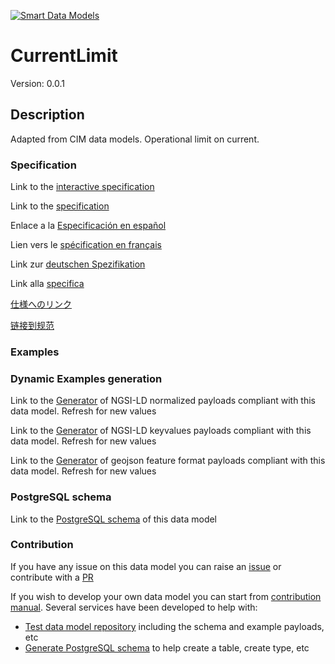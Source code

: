 [![Smart Data Models](https://smartdatamodels.org/wp-content/uploads/2022/01/SmartDataModels_logo.png "Logo")](https://smartdatamodels.org)
# CurrentLimit
Version: 0.0.1

## Description 

Adapted from CIM data models. Operational limit on current.
### Specification

Link to the [interactive specification](https://swagger.lab.fiware.org/?url=https://smart-data-models.github.io/dataModel.EnergyCIM/CurrentLimit/swagger.yaml)

Link to the [specification](https://github.com/smart-data-models/dataModel.EnergyCIM/blob/master/CurrentLimit/doc/spec.md)

Enlace a la [Especificación en español](https://github.com/smart-data-models/dataModel.EnergyCIM/blob/master/CurrentLimit/doc/spec_ES.md)

Lien vers le [spécification en français](https://github.com/smart-data-models/dataModel.EnergyCIM/blob/master/CurrentLimit/doc/spec_FR.md)

Link zur [deutschen Spezifikation](https://github.com/smart-data-models/dataModel.EnergyCIM/blob/master/CurrentLimit/doc/spec_DE.md)

Link alla [specifica](https://github.com/smart-data-models/dataModel.EnergyCIM/blob/master/CurrentLimit/doc/spec_IT.md)

[仕様へのリンク](https://github.com/smart-data-models/dataModel.EnergyCIM/blob/master/CurrentLimit/doc/spec_JA.md)

[链接到规范](https://github.com/smart-data-models/dataModel.EnergyCIM/blob/master/CurrentLimit/doc/spec_ZH.md)
### Examples
### Dynamic Examples generation

Link to the [Generator](https://smartdatamodels.org/extra/ngsi-ld_generator.php?schemaUrl=https://raw.githubusercontent.com/smart-data-models/dataModel.EnergyCIM/master/CurrentLimit/schema.json&email=info@smartdatamodels.org) of NGSI-LD normalized payloads compliant with this data model. Refresh for new values

Link to the [Generator](https://smartdatamodels.org/extra/ngsi-ld_generator_keyvalues.php?schemaUrl=https://raw.githubusercontent.com/smart-data-models/dataModel.EnergyCIM/master/CurrentLimit/schema.json&email=info@smartdatamodels.org) of NGSI-LD keyvalues payloads compliant with this data model. Refresh for new values

Link to the [Generator](https://smartdatamodels.org/extra/geojson_features_generator.php?schemaUrl=https://raw.githubusercontent.com/smart-data-models/dataModel.EnergyCIM/master/CurrentLimit/schema.json&email=info@smartdatamodels.org) of geojson feature format payloads compliant with this data model. Refresh for new values
### PostgreSQL schema

Link to the [PostgreSQL schema](https://smart-data-models.github.io/dataModel.EnergyCIM/CurrentLimit/schema.sql) of this data model
### Contribution

 If you have any issue on this data model you can raise an [issue](https://github.com/smart-data-models/dataModel.EnergyCIM/issues)  or contribute with a [PR](https://github.com/smart-data-models/dataModel.EnergyCIM/pulls)

 If you wish to develop your own data model you can start from [contribution manual](https://bit.ly/contribution_manual). Several services have been developed to help with: 
 - [Test data model repository](https://smartdatamodels.org/index.php/data-models-contribution-api/) including the schema and example payloads, etc
 - [Generate PostgreSQL schema](https://smartdatamodels.org/index.php/sql-service/) to help create a table, create type, etc